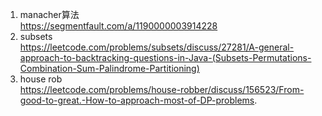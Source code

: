 1. manacher算法   
https://segmentfault.com/a/1190000003914228        
2. subsets    
https://leetcode.com/problems/subsets/discuss/27281/A-general-approach-to-backtracking-questions-in-Java-(Subsets-Permutations-Combination-Sum-Palindrome-Partitioning)
3. house rob  
https://leetcode.com/problems/house-robber/discuss/156523/From-good-to-great.-How-to-approach-most-of-DP-problems.   
